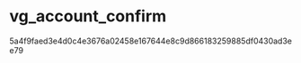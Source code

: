 vg_account_confirm
==================
5a4f9faed3e4d0c4e3676a02458e167644e8c9d866183259885df0430ad3ee79
